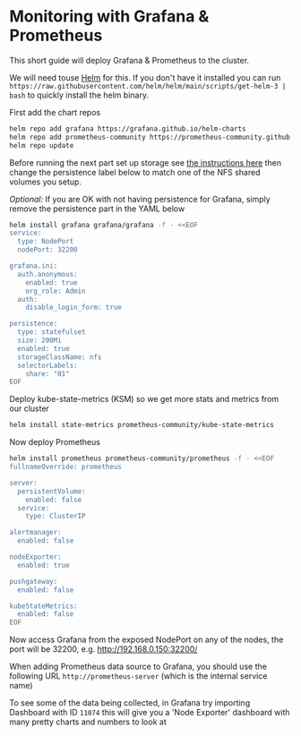# Monitoring with Grafana & Prometheus

This short guide will deploy Grafana & Prometheus to the cluster. 

We will need touse [Helm](https://helm.sh/) for this. If you don't have it installed you can run `https://raw.githubusercontent.com/helm/helm/main/scripts/get-helm-3 | bash` to quickly install the helm binary.

First add the chart repos

```sh
helm repo add grafana https://grafana.github.io/helm-charts
helm repo add prometheus-community https://prometheus-community.github.io/helm-charts
helm repo update
```

Before running the next part set up storage see [the instructions here](./storage/) then change the persistence label below to match one of the NFS shared volumes you setup.

*Optional:* If you are OK with not having persistence for Grafana, simply remove the persistence part in the YAML below

```sh
helm install grafana grafana/grafana -f - <<EOF
service:
  type: NodePort
  nodePort: 32200

grafana.ini:
  auth.anonymous:
    enabled: true
    org_role: Admin
  auth:
    disable_login_form: true

persistence:
  type: statefulset
  size: 200Mi
  enabled: true
  storageClassName: nfs
  selectorLabels:
    share: "01"
EOF
```

Deploy kube-state-metrics (KSM) so we get more stats and metrics from our cluster

```sh
helm install state-metrics prometheus-community/kube-state-metrics
```

Now deploy Prometheus

```sh
helm install prometheus prometheus-community/prometheus -f - <<EOF
fullnameOverride: prometheus

server:
  persistentVolume:
    enabled: false
  service:
    type: ClusterIP

alertmanager:
  enabled: false

nodeExporter:
  enabled: true

pushgateway:
  enabled: false

kubeStateMetrics:
  enabled: false
EOF
```

Now access Grafana from the exposed NodePort on any of the nodes, the port will be 32200, e.g. http://192.168.0.150:32200/

When adding Prometheus data source to Grafana, you should use the following URL `http://prometheus-server` (which is the internal service name)

To see some of the data being collected, in Grafana try importing Dashboard with ID `11074` this will give you a 'Node Exporter' dashboard with many pretty charts and numbers to look at
